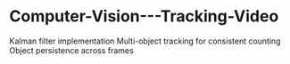 # Computer-Vision---Tracking-Video
Kalman filter implementation Multi-object tracking for consistent counting Object persistence across frames
